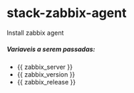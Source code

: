 # stack-zabbix-agent

Install zabbix agent

##### Variaveis a serem passadas:
- {{ zabbix_server }}
- {{ zabbix_version }}
- {{ zabbix_release }}
